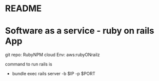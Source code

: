 
# README

Software as a service - ruby on rails App 
=======
git repo: RubyNPM
cloud Env: aws:rubyONrailz

command to run rails is
 - bundle exec rails server -b $IP -p $PORT




